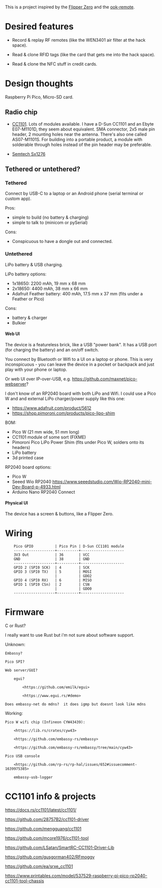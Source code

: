 This is a project inspired by the [Flipper
Zero](https://flipperzero.one/) and the
[ook-remote](https://github.com/SebKuzminsky/ook-remote/tree/master).


# Desired features

* Record & replay RF remotes (like the WEN3401 air filter at the hack
space).

* Read & clone RFID tags (like the card that gets me into the hack space).

* Read & clone the NFC stuff in credit cards.


# Design thoughts

Raspberry Pi Pico, Micro-SD card.


## Radio chip

* [CC1101](https://www.ti.com/product/CC1101).  Lots of modules available.
I have a D-Sun CC1101 and an Ebyte E07-M1101D, they seem about equivalent.
SMA connector, 2x5 male pin header, 2 mounting holes near the antenna.
There's also one called AS07-M1101S.  For building into a portable
product, a module with solderable through holes instead of the pin header
may be preferable.

* [Semtech Sx1276](https://www.semtech.com/products/wireless-rf/lora-connect/sx1276)


## Tethered or untethered?


### Tethered

Connect by USB-C to a laptop or an Android phone (serial terminal or
custom app).

Pros:
* simple to build (no battery & charging)
* simple to talk to (minicom or pySerial)

Cons:
* Conspicuous to have a dongle out and connected.


### Untethered

LiPo battery & USB charging.

LiPo battery options:
* 1x18650: 2200 mAh, 19 mm x 68 mm
* 2x18650: 4400 mAh, 38 mm x 66 mm
* Adafruit Feather battery: 400 mAh, 17.5 mm x 37 mm (fits under a Feather or Pico)

Cons:
* battery & charger
* Bulkier


#### Web UI

The device is a featureless brick, like a USB "power bank".  It has a
USB port (for charging the battery) and an on/off switch.

You connect by Bluetooth or Wifi to a UI on a laptop or phone.  This is
very inconspicuous - you can leave the device in a pocket or backpack
and just play with your phone or laptop.

Or web UI over IP-over-USB,
e.g. <https://github.com/maxnet/pico-webserver>?

I don't know of an RP2040 board with both LiPo and Wifi.  I could
use a Pico W and and external LiPo charger/power supply like this one:
* <https://www.adafruit.com/product/5612>
* <https://shop.pimoroni.com/products/pico-lipo-shim>

BOM:
* Pico W (21 mm wide, 51 mm long)
* CC1101 module of some sort (FIXME)
* Pimoroni Pico LiPo Power Shim (fits under Pico W, solders onto its headers)
* LiPo battery
* 3d printed case

RP2040 board options:
* Pico W
* Seeed Wio RP2040 <https://www.seeedstudio.com/Wio-RP2040-mini-Dev-Board-p-4933.html>
* Arduino Nano RP2040 Connect


#### Physical UI

The device has a screen & buttons, like a Flipper Zero.


# Wiring

```
    Pico GPIO          | Pico Pin | D-Sun CC1101 module
    -------------------+----------+--------------------
    3V3 Out            | 36       | VCC
    GND                | 38       | GND
    -------------------+----------+--------------------
    GPIO 2 (SPI0 SCK)  | 4        | SCK
    GPIO 3 (SPI0 TX)   | 5        | MOSI
                       |          | GDO2
    GPIO 4 (SPI0 RX)   | 6        | MISO
    GPIO 1 (SPI0 CSn)  | 2        | CSN
                       |          | GDO0
    -------------------+----------+--------------------
```


# Firmware

C or Rust?

I really want to use Rust but i'm not sure about software support.

Unknown:

    Embassy?

    Pico SPI?

    Web server/GUI?

        egui?

            <https://github.com/emilk/egui>

            <https://www.egui.rs/#demo>

    Does embassy-net do mdns?  it does igmp but doesnt look like mdns

Working:

    Pico W wifi chip (Infineon CYW43439):

        <https://lib.rs/crates/cyw43>

        <https://github.com/embassy-rs/embassy>

        <https://github.com/embassy-rs/embassy/tree/main/cyw43>

    Pico USB console

        <https://github.com/rp-rs/rp-hal/issues/652#issuecomment-1639975385>

        embassy-usb-logger


# CC1101 info & projects

<https://docs.rs/cc1101/latest/cc1101/>

<https://github.com/28757B2/cc1101-driver>

<https://github.com/mengguang/cc1101>

<https://github.com/mcore1976/cc1101-tool>

<https://github.com/LSatan/SmartRC-CC1101-Driver-Lib>

<https://github.com/gusgorman402/RFmoggy>

<https://github.com/ea/srxe_cc1101>

<https://www.printables.com/model/537529-raspberry-pi-pico-rp2040-cc1101-tool-chassis>
